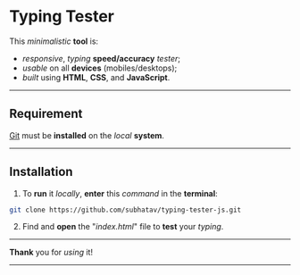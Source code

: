 # Typing Tester

This *minimalistic* **tool** is:

* *responsive*, *typing* **speed/accuracy** *tester*;
* *usable* on all **devices** (mobiles/desktops);
* *built* using **HTML**, **CSS**, and **JavaScript**.

<hr/>

## Requirement

[Git](https://git-scm.com/downloads "Download Git") must be **installed** on the *local* **system**.

<hr/>

## Installation

1. To **run** it *locally*, **enter** this *command* in the **terminal**:

```bash
git clone https://github.com/subhatav/typing-tester-js.git
```

2. Find and **open** the "*index.html*" file to **test** your *typing*.

<hr/>

**Thank** you for *using* it!

<hr/>